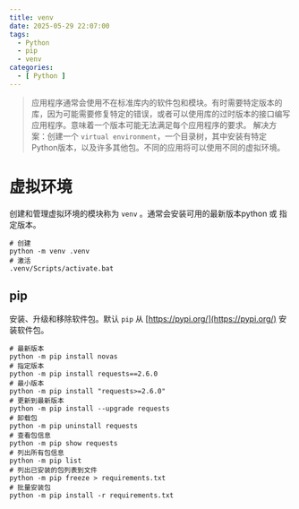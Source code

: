 ```yaml
---
title: venv
date: 2025-05-29 22:07:00
tags:
  - Python
  - pip
  - venv
categories:
  - [ Python ]
---
```


> 应用程序通常会使用不在标准库内的软件包和模块。有时需要特定版本的库，因为可能需要修复特定的错误，或者可以使用库的过时版本的接口编写应用程序。意味着一个版本可能无法满足每个应用程序的要求。
> 解决方案：创建一个 `virtual environment`，一个目录树，其中安装有特定Python版本，以及许多其他包。不同的应用将可以使用不同的虚拟环境。

# 虚拟环境

创建和管理虚拟环境的模块称为 `venv` 。通常会安装可用的最新版本python 或 指定版本。

```shell
# 创建
python -m venv .venv
# 激活
.venv/Scripts/activate.bat
```


## pip

安装、升级和移除软件包。默认 `pip` 从 [https://pypi.org/](https://pypi.org/) 安装软件包。

```shell
# 最新版本
python -m pip install novas
# 指定版本
python -m pip install requests==2.6.0
# 最小版本
python -m pip install "requests>=2.6.0"
# 更新到最新版本
python -m pip install --upgrade requests
# 卸载包
python -m pip uninstall requests
# 查看包信息
python -m pip show requests
# 列出所有包信息
python -m pip list
# 列出已安装的包列表到文件
python -m pip freeze > requirements.txt
# 批量安装包
python -m pip install -r requirements.txt
```




